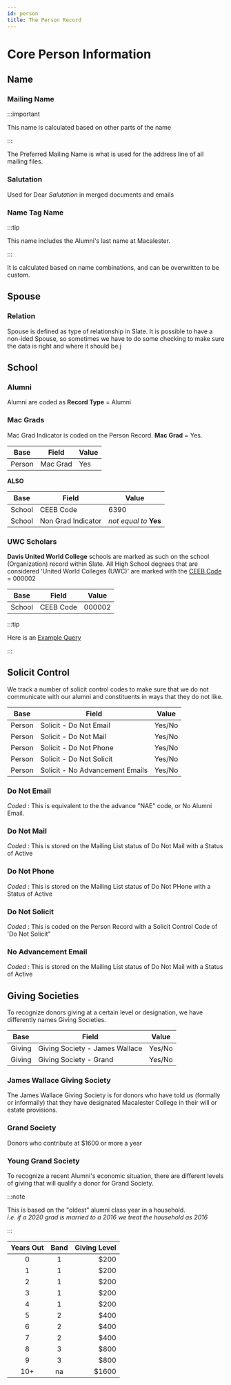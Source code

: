 ```yaml
---
id: person
title: The Person Record
---
```


# Core Person Information

## Name

### Mailing Name

:::important

This name is calculated based on other parts of the name

:::

The Preferred Mailing Name is what is used for the address line of all mailing files.


### Salutation

Used for Dear *Salutation* in merged documents and emails

### Name Tag Name

:::tip

This name includes the Alumni's last name at Macalester.

:::

It is calculated based on name combinations, and can be overwritten to be custom.

## Spouse

### Relation

Spouse is defined as type of relationship in Slate.  It is possible to have a non-ided Spouse, so sometimes we have to do some checking to make sure the data is right and where it should be.j


## School

### Alumni

Alumni are coded as **Record Type** = Alumni

### Mac Grads

Mac Grad Indicator is coded on the Person Record.  **Mac Grad** = Yes.

|  Base  | Field   | Value |
|--------|---------|-------|
|Person  |Mac Grad | Yes   |

**ALSO**

|  Base     | Field  | Value |
|-----------|---------          |-------|
|School     |CEEB Code          | 6390  |
|School     |Non Grad Indicator | *not equal to* **Yes** |

### UWC Scholars

**Davis United World College** schools are marked as such on the school (Organization) record within Slate.  All High School degrees that are considered 'United World Colleges (UWC)' are marked with the [CEEB Code](organization#ceeb-code) = 000002

|  Base  | Field   | Value |
|--------|---------|-------|
|School  |CEEB Code| 000002|

:::tip

Here is an [Example Query](https://engage.macalester.edu/manage/query/build?id=8bd6da8b-2c8e-4839-999d-bef6697eb745)

:::


## Solicit Control

We track a number of solicit control codes to make sure that we do not communicate with our alumni and constituents in ways that they do not like.

|  Base  | Field   | Value |
|--------|---------|-------|
|Person  |Solicit - Do Not Email | Yes/No   |
|Person  |Solicit - Do Not Mail | Yes/No   |
|Person  |Solicit - Do Not Phone | Yes/No   |
|Person  |Solicit - Do Not Solicit | Yes/No   |
|Person  |Solicit - No Advancement Emails | Yes/No   |

### Do Not Email

*Coded* : This is equivalent to the the advance "NAE" code, or No Alumni Email.

### Do Not Mail

*Coded* : This is stored on the Mailing List status of Do Not Mail with a Status of Active

### Do Not Phone

*Coded* : This is stored on the Mailing List status of Do Not PHone with a Status of Active

### Do Not Solicit

*Coded* : This is coded on the Person Record with a Solicit Control Code of 'Do Not Solicit"

### No Advancement Email

*Coded* : This is stored on the Mailing List status of Do Not Mail with a Status of Active

## Giving Societies

To recognize donors giving at a certain level or designation, we have differently names Giving Societies.

|  Base  | Field   | Value |
|--------|---------|-------|
|Giving  |Giving Society - James Wallace | Yes/No   |
|Giving  |Giving Society - Grand | Yes/No |

### James Wallace Giving Society

The James Wallace Giving Society is for donors who have told us (formally or informally) that they have designated Macalester College in their will or estate provisions.

### Grand Society

Donors who contribute at $1600 or more a year

### Young Grand Society

To recognize a recent Alumni's economic situation, there are different levels of giving that will qualify a donor for Grand Society.  

:::note

This is based on the "oldest" alumni class year in a household.  
*i.e. if a 2020 grad is married to a 2016 we treat the household as 2016*

:::

| Years Out | Band | Giving Level |
|:---:|:---:|---:|
| 0 | 1 | $200 |
| 1 | 1 | $200 |
| 2 | 1 | $200 |
| 3 | 1 | $200 |
| 4 | 1 | $200 |
| 5 | 2 | $400 |
| 6 | 2 | $400 |
| 7 | 2 | $400 |
| 8 | 3 | $800 |
| 9 | 3 | $800 |
| 10+ | na | $1600 |

